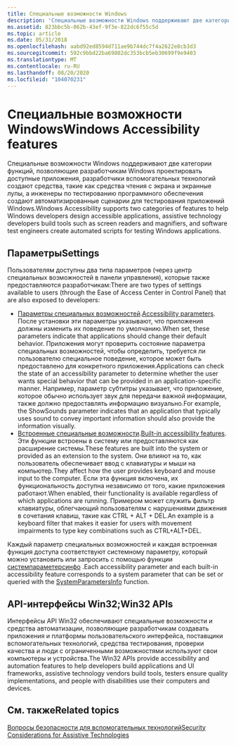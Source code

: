 ```yaml
---
title: Специальные возможности Windows
description: 'Специальные возможности Windows поддерживают две категории функций для разработчиков Windows: API-интерфейсы Win32 и параметры пользователя.'
ms.assetid: 823bbc5b-062b-43ef-9f3e-822dc6f55c5d
ms.topic: article
ms.date: 05/31/2018
ms.openlocfilehash: aabd92ed8594d711ae9b744dc7f4a2622e8cb3d3
ms.sourcegitcommit: 592c9bbd22ba69802dc353bcb5eb30699f9e9403
ms.translationtype: MT
ms.contentlocale: ru-RU
ms.lasthandoff: 08/20/2020
ms.locfileid: "104070231"
---
```

# <a name="windows-accessibility-features"></a><span data-ttu-id="3a217-103">Специальные возможности Windows</span><span class="sxs-lookup"><span data-stu-id="3a217-103">Windows Accessibility features</span></span>

<span data-ttu-id="3a217-104">Специальные возможности Windows поддерживают две категории функций, позволяющие разработчикам Windows проектировать доступные приложения, разработчики вспомогательных технологий создают средства, такие как средства чтения с экрана и экранные лупы, а инженеры по тестированию программного обеспечения создают автоматизированные сценарии для тестирования приложений Windows.</span><span class="sxs-lookup"><span data-stu-id="3a217-104">Windows Accessibility supports two categories of features to help Windows developers design accessible applications, assistive technology developers build tools such as screen readers and magnifiers, and software test engineers create automated scripts for testing Windows applications.</span></span>

## <a name="settings"></a><span data-ttu-id="3a217-105">Параметры</span><span class="sxs-lookup"><span data-stu-id="3a217-105">Settings</span></span>

<span data-ttu-id="3a217-106">Пользователям доступны два типа параметров (через центр специальных возможностей в панели управления), которые также предоставляются разработчикам:</span><span class="sxs-lookup"><span data-stu-id="3a217-106">There are two types of settings available to users (through the Ease of Access Center in Control Panel) that are also exposed to developers:</span></span>

- <span data-ttu-id="3a217-107">[Параметры специальных возможностей](accessibility-parameters.md).</span><span class="sxs-lookup"><span data-stu-id="3a217-107">[Accessibility parameters](accessibility-parameters.md).</span></span> <span data-ttu-id="3a217-108">После установки эти параметры указывают, что приложения должны изменить их поведение по умолчанию.</span><span class="sxs-lookup"><span data-stu-id="3a217-108">When set, these parameters indicate that applications should change their default behavior.</span></span> <span data-ttu-id="3a217-109">Приложения могут проверить состояние параметра специальных возможностей, чтобы определить, требуется ли пользователю специальное поведение, которое может быть предоставлено для конкретного приложения.</span><span class="sxs-lookup"><span data-stu-id="3a217-109">Applications can check the state of an accessibility parameter to determine whether the user wants special behavior that can be provided in an application-specific manner.</span></span> <span data-ttu-id="3a217-110">Например, параметр субтитры указывает, что приложение, которое обычно использует звук для передачи важной информации, также должно предоставлять информацию визуально.</span><span class="sxs-lookup"><span data-stu-id="3a217-110">For example, the ShowSounds parameter indicates that an application that typically uses sound to convey important information should also provide the information visually.</span></span>
- <span data-ttu-id="3a217-111">[Встроенные специальные возможности](built-in-accessibility-features.md).</span><span class="sxs-lookup"><span data-stu-id="3a217-111">[Built-in accessibility features](built-in-accessibility-features.md).</span></span> <span data-ttu-id="3a217-112">Эти функции встроены в систему или предоставляются как расширение системы.</span><span class="sxs-lookup"><span data-stu-id="3a217-112">These features are built into the system or provided as an extension to the system.</span></span> <span data-ttu-id="3a217-113">Они влияют на то, как пользователь обеспечивает ввод с клавиатуры и мыши на компьютер.</span><span class="sxs-lookup"><span data-stu-id="3a217-113">They affect how the user provides keyboard and mouse input to the computer.</span></span> <span data-ttu-id="3a217-114">Если эта функция включена, их функциональность доступна независимо от того, какие приложения работают.</span><span class="sxs-lookup"><span data-stu-id="3a217-114">When enabled, their functionality is available regardless of which applications are running.</span></span> <span data-ttu-id="3a217-115">Примером может служить фильтр клавиатуры, облегчающий пользователям с нарушениями движения в сочетания клавиш, такие как CTRL + ALT + DEL.</span><span class="sxs-lookup"><span data-stu-id="3a217-115">An example is a keyboard filter that makes it easier for users with movement impairments to type key combinations such as CTRL+ALT+DEL.</span></span>

<span data-ttu-id="3a217-116">Каждый параметр специальных возможностей и каждая встроенная функция доступа соответствуют системному параметру, который можно установить или запросить с помощью функции [системпараметерсинфо](/windows/desktop/api/winuser/nf-winuser-systemparametersinfoa) .</span><span class="sxs-lookup"><span data-stu-id="3a217-116">Each accessibility parameter and each built-in accessibility feature corresponds to a system parameter that can be set or queried with the [SystemParametersInfo](/windows/desktop/api/winuser/nf-winuser-systemparametersinfoa) function.</span></span>

## <a name="win32-apis"></a><span data-ttu-id="3a217-117">API-интерфейсы Win32;</span><span class="sxs-lookup"><span data-stu-id="3a217-117">Win32 APIs</span></span>

<span data-ttu-id="3a217-118">Интерфейсы API Win32 обеспечивают специальные возможности и средства автоматизации, позволяющие разработчикам создавать приложения и платформы пользовательского интерфейса, поставщики вспомогательных технологий, средства тестирования, проверки качества и люди с ограниченными возможностями используют свои компьютеры и устройства.</span><span class="sxs-lookup"><span data-stu-id="3a217-118">The Win32 APIs provide accessibility and automation features to help developers build applications and UI frameworks, assistive technology vendors build tools, testers ensure quality implementations, and people with disabilities use their computers and devices.</span></span>

## <a name="related-topics"></a><span data-ttu-id="3a217-119">См. также</span><span class="sxs-lookup"><span data-stu-id="3a217-119">Related topics</span></span>

[<span data-ttu-id="3a217-120">Вопросы безопасности для вспомогательных технологий</span><span class="sxs-lookup"><span data-stu-id="3a217-120">Security Considerations for Assistive Technologies</span></span>](uiauto-securityoverview.md)